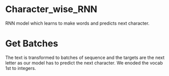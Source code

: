 # Character_wise_RNN
RNN model which learns to make words and predicts next character.

# Get Batches
The text is transformed to batches of sequence and the targets are the next letter as our model has to predict the next character.
We enoded the vocab 1st to integers.

